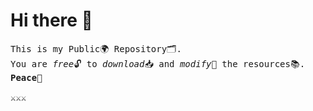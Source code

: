 # Hi there 👋

<pre>
This is my Public🌍 Repository🗂️.
You are <i>free</i>🔓 to <i>download</i>📥 and <i>modify</i>📝 the resources📚.
<b>Peace🌿</b>

⚔️⚔️⚔️
</pre>
<!--
**hzratul/hzratul** is a ✨ _special_ ✨ repository because its `README.md` (this file) appears on your GitHub profile.

Here are some ideas to get you started:

- 🔭 I’m currently working on ...
- 🌱 I’m currently learning ...
- 👯 I’m looking to collaborate on ...
- 🤔 I’m looking for help with ...
- 💬 Ask me about ...
- 📫 How to reach me: ...
- 😄 Pronouns: ...
- ⚡ Fun fact: ...
-->
